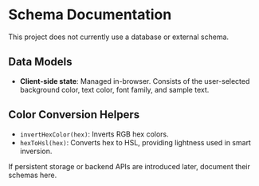 # Schema Documentation

This project does not currently use a database or external schema.

## Data Models
- **Client-side state**: Managed in-browser. Consists of the user-selected background color, text color, font family, and sample text.

## Color Conversion Helpers
- `invertHexColor(hex)`: Inverts RGB hex colors.
- `hexToHsl(hex)`: Converts hex to HSL, providing lightness used in smart inversion.

If persistent storage or backend APIs are introduced later, document their schemas here.
